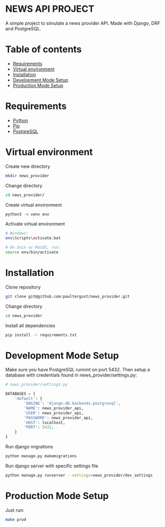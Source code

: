 
# NEWS API PROJECT

  

A simple project to simulate a news provider API. Made with Django, DRF and PostgreSQL.



<a name=""></a>
# Table of contents

- [Requirements](#requirements)
- [Virtual environment](#virtual-environment)
- [Installation](#installation)
- [Development Mode Setup](#dev_setup)
- [Production Mode Setup](#prod_setup)
          
# Requirements 
 
- [Python](https://www.python.org/downloads/)
- [Pip](https://pip.pypa.io/en/stable/installing/)
- [PostgreSQL](https://www.postgresql.org/download/)



# Virtual environment

  
Create new directory

```bash
mkdir news_provider
```
Change directory

```bash
cd news_provider/
```
Create virtual environment

```bash
python3 -m venv env
```
Activate virtual environment
```bash
# Windows:
env\Scripts\activate.bat

# On Unix or MacOS, run:
source env/bin/activate
```


<a name="installation"></a>
# Installation

Clone repository

```bash
git clone git@github.com:paultergust/news_provider.git
```
Change directory
```bash
cd news_provider
```
Install all dependencies
```bash
pip install -r requirements.txt
```

<a name="dev_setup"></a>
# Development Mode Setup  

Make sure you have PostgreSQL runnint on port 5432. Then setup a database with credentials found in news_provider/settings.py:
  
```python
# news_provider/settings.py

DATABASES = {
    'default': {
        'ENGINE': 'django.db.backends.postgresql',
        'NAME': news_provider_api,
        'USER': news_provider_api,
        'PASSWORD': news_provider_api,
        'HOST': localhost,
        'PORT': 5432,
    }
}
```

Run django migrations
```bash
python manage.py makemigrations
```


Run django server with specific settings file
```bash
python manage.py runserver --settings=news_provider/dev_settings
```

<a name="prod_setup"></a>
# Production Mode Setup  

Just run:

```bash
make prod
```
